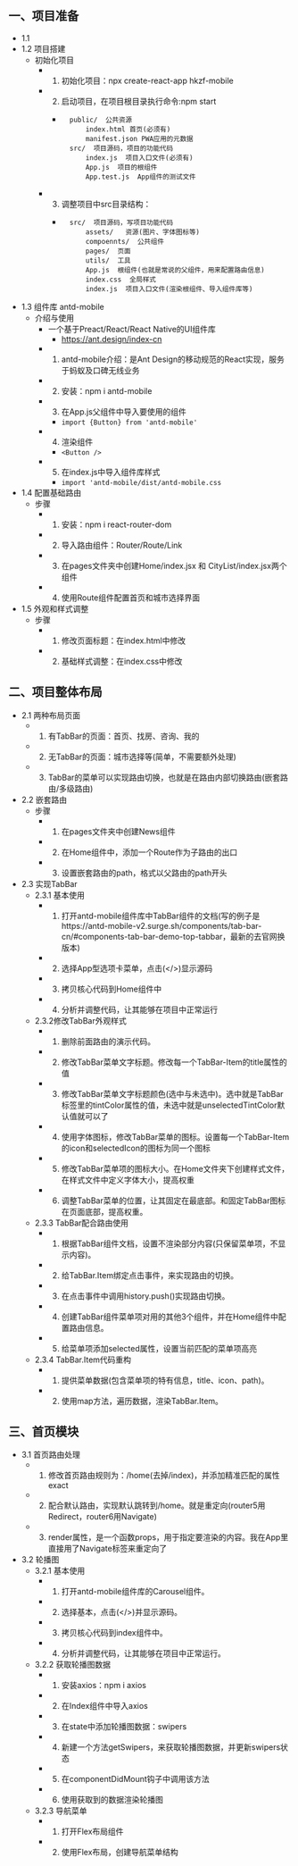 ## 一、项目准备
* 1.1 
* 1.2 项目搭建
    *  初始化项目
        * 1. 初始化项目：npx create-react-app hkzf-mobile
        * 2. 启动项目，在项目根目录执行命令:npm start
            * ```
                public/  公共资源
                    index.html 首页(必须有)
                    manifest.json PWA应用的元数据
                src/  项目源码，项目的功能代码
                    index.js  项目入口文件(必须有)
                    App.js  项目的根组件
                    App.test.js  App组件的测试文件
              ```
        * 3. 调整项目中src目录结构：
            * ```
                src/  项目源码，写项目功能代码
                    assets/   资源(图片、字体图标等)
                    compoennts/  公共组件
                    pages/  页面
                    utils/  工具
                    App.js  根组件(也就是常说的父组件，用来配置路由信息)
                    index.css  全局样式
                    index.js  项目入口文件(渲染根组件、导入组件库等)
              ```
* 1.3 组件库 antd-mobile
    * 介绍与使用
        * 一个基于Preact/React/React Native的UI组件库
            * https://ant.design/index-cn
        * 1. antd-mobile介绍：是Ant Design的移动规范的React实现，服务于蚂蚁及口碑无线业务
        * 2. 安装：npm i antd-mobile
        * 3. 在App.js父组件中导入要使用的组件
            * ```import {Button} from 'antd-mobile'```
        * 4. 渲染组件
            * ```<Button />```
        * 5. 在index.js中导入组件库样式
            * ```import 'antd-mobile/dist/antd-mobile.css```
* 1.4 配置基础路由
    * 步骤
        * 1. 安装：npm i react-router-dom
        * 2. 导入路由组件：Router/Route/Link
        * 3. 在pages文件夹中创建Home/index.jsx 和 CityList/index.jsx两个组件
        * 4. 使用Route组件配置首页和城市选择界面
* 1.5 外观和样式调整
    * 步骤
        * 1. 修改页面标题：在index.html中修改
        * 2. 基础样式调整：在index.css中修改

## 二、项目整体布局
* 2.1 两种布局页面
    * 1. 有TabBar的页面：首页、找房、咨询、我的
    * 2. 无TabBar的页面：城市选择等(简单，不需要额外处理)
    * 3. TabBar的菜单可以实现路由切换，也就是在路由内部切换路由(嵌套路由/多级路由)
* 2.2 嵌套路由
    * 步骤
        * 1. 在pages文件夹中创建News组件
        * 2. 在Home组件中，添加一个Route作为子路由的出口
        * 3. 设置嵌套路由的path，格式以父路由的path开头
* 2.3 实现TabBar
    * 2.3.1 基本使用
        * 1. 打开antd-mobile组件库中TabBar组件的文档(写的例子是https://antd-mobile-v2.surge.sh/components/tab-bar-cn/#components-tab-bar-demo-top-tabbar，最新的去官网换版本)
        * 2. 选择App型选项卡菜单，点击(</>)显示源码
        * 3. 拷贝核心代码到Home组件中
        * 4. 分析并调整代码，让其能够在项目中正常运行
    * 2.3.2修改TabBar外观样式
        * 1. 删除前面路由的演示代码。
        * 2. 修改TabBar菜单文字标题。修改每一个TabBar-Item的title属性的值
        * 3. 修改TabBar菜单文字标题颜色(选中与未选中)。选中就是TabBar标签里的tintColor属性的值，未选中就是unselectedTintColor默认值就可以了
        * 4. 使用字体图标，修改TabBar菜单的图标。设置每一个TabBar-Item的icon和selectedIcon的图标为同一个图标
        * 5. 修改TabBar菜单项的图标大小。在Home文件夹下创建样式文件，在样式文件中定义字体大小，提高权重
        * 6. 调整TabBar菜单的位置，让其固定在最底部。和固定TabBar图标在页面底部，提高权重。
    * 2.3.3 TabBar配合路由使用
        * 1. 根据TabBar组件文档，设置不渲染部分内容(只保留菜单项，不显示内容)。
        * 2. 给TabBar.Item绑定点击事件，来实现路由的切换。
        * 3. 在点击事件中调用history.push()实现路由切换。
        * 4. 创建TabBar组件菜单项对用的其他3个组件，并在Home组件中配置路由信息。
        * 5. 给菜单项添加selected属性，设置当前匹配的菜单项高亮
    * 2.3.4 TabBar.Item代码重构
        * 1. 提供菜单数据(包含菜单项的特有信息，title、icon、path)。
        * 2. 使用map方法，遍历数据，渲染TabBar.Item。

## 三、首页模块
* 3.1 首页路由处理
    * 1. 修改首页路由规则为：/home(去掉/index)，并添加精准匹配的属性exact
    * 2. 配合默认路由，实现默认跳转到/home。就是重定向(router5用Redirect，router6用Navigate)
    * 3. render属性，是一个函数props，用于指定要渲染的内容。我在App里直接用了Navigate标签来重定向了
* 3.2 轮播图
    * 3.2.1 基本使用
        * 1. 打开antd-mobile组件库的Carousel组件。
        * 2. 选择基本，点击(</>)并显示源码。
        * 3. 拷贝核心代码到index组件中。
        * 4. 分析并调整代码，让其能够在项目中正常运行。
    * 3.2.2 获取轮播图数据
        * 1. 安装axios：npm i axios
        * 2. 在Index组件中导入axios
        * 3. 在state中添加轮播图数据：swipers
        * 4. 新建一个方法getSwipers，来获取轮播图数据，并更新swipers状态
        * 5. 在componentDidMount钩子中调用该方法
        * 6. 使用获取到的数据渲染轮播图
    * 3.2.3 导航菜单
        * 1. 打开Flex布局组件
        * 2. 使用Flex布局，创建导航菜单结构